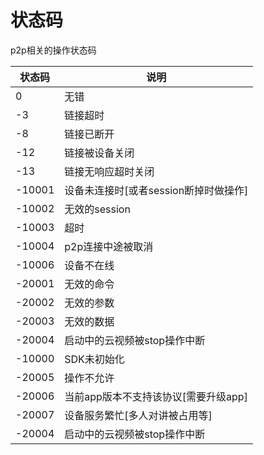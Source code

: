 # 状态码
p2p相关的操作状态码

| 状态码    | 说明                               |
| ------- | ---------------------------------- |
| 0 |  无错 |
| -3 |  链接超时 |
| -8 | 链接已断开|
| -12 |  链接被设备关闭 |
| -13 | 链接无响应超时关闭|
| -10001 | 设备未连接时[或者session断掉时做操作] |
| -10002 | 无效的session |
| -10003 | 超时 |
| -10004 | p2p连接中途被取消 |
| -10006 | 设备不在线 |
| -20001 | 无效的命令 |
| -20002 | 无效的参数 |
| -20003 | 无效的数据 |
| -20004 | 启动中的云视频被stop操作中断 |
| -10000 | SDK未初始化 |
| -20005 | 操作不允许 |
| -20006 | 当前app版本不支持该协议[需要升级app]|
| -20007 | 设备服务繁忙[多人对讲被占用等] |
| -20004 | 启动中的云视频被stop操作中断 |

